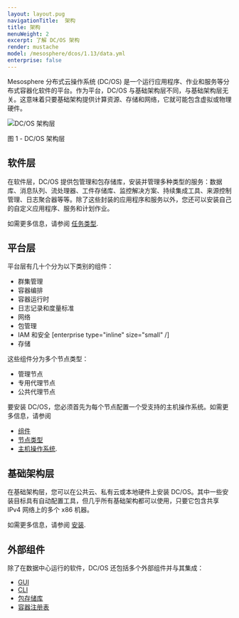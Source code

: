 ```yaml
---
layout: layout.pug
navigationTitle:  架构
title: 架构
menuWeight: 2
excerpt: 了解 DC/OS 架构
render: mustache
model: /mesosphere/dcos/1.13/data.yml
enterprise: false
---
```


Mesosphere 分布式云操作系统 (DC/OS) 是一个运行应用程序、作业和服务等分布式容器化软件的平台。作为平台，DC/OS 与基础架构层不同，与基础架构层无关。这意味着只要基础架构提供计算资源、存储和网络，它就可能包含虚拟或物理硬件。

![DC/OS 架构层](/mesosphere/dcos/cn/1.13/img/architecture-layers-redesigned.png)

图 1 - DC/OS 架构层

## 软件层

在软件层，DC/OS 提供包管理和包存储库，安装并管理多种类型的服务：数据库、消息队列、流处理器、工件存储库、监控解决方案、持续集成工具、来源控制管理、日志聚合器等等。除了这些封装的应用程序和服务以外，您还可以安装自己的自定义应用程序、服务和计划作业。

如需更多信息，请参阅 [任务类型](/mesosphere/dcos/cn/1.13/overview/architecture/task-types/).

## 平台层

平台层有几十个分为以下类别的组件：

- 群集管理
- 容器编排
- 容器运行时
- 日志记录和度量标准
- 网络
- 包管理
- IAM 和安全 [enterprise type="inline" size="small" /]
- 存储

这些组件分为多个节点类型：

- 管理节点
- 专用代理节点
- 公共代理节点

要安装 DC/OS，您必须首先为每个节点配置一个受支持的主机操作系统。如需更多信息，请参阅
- [组件](/mesosphere/dcos/cn/1.13/overview/architecture/components/)
- [节点类型](/mesosphere/dcos/cn/1.13/overview/architecture/node-types/)
- [主机操作系统](/mesosphere/dcos/cn/1.13/overview/concepts/#host-operating-system).

## 基础架构层

在基础架构层，您可以在公共云、私有云或本地硬件上安装 DC/OS。其中一些安装目标具有自动配置工具，但几乎所有基础架构都可以使用，只要它包含共享 IPv4 网络上的多个 x86 机器。

如需更多信息，请参阅 [安装](/mesosphere/dcos/cn/1.13/installing/).

## 外部组件

除了在数据中心运行的软件，DC/OS 还包括多个外部组件并与其集成：

- [GUI](/mesosphere/dcos/cn/1.13/gui/)
- [CLI](/mesosphere/dcos/cn/1.13/cli/)
- [包存储库](/mesosphere/dcos/cn/1.13/administering-clusters/package-registry/)
- [容器注册表](/mesosphere/dcos/cn/1.13/overview/concepts/#container-registry)
